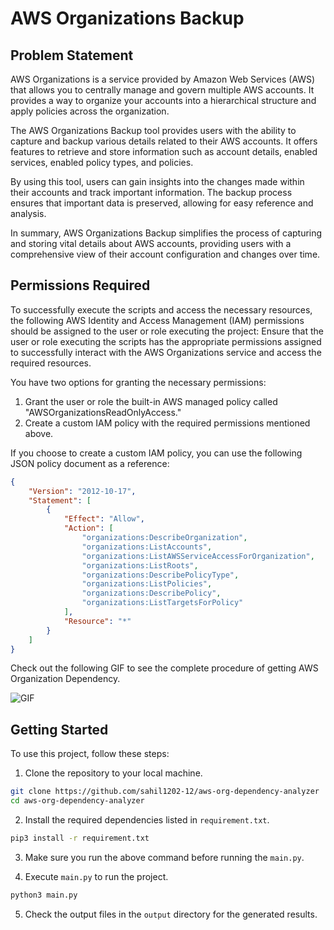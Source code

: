 # AWS Organizations Backup

## Problem Statement

AWS Organizations is a service provided by Amazon Web Services (AWS) that allows you to centrally manage and govern multiple AWS accounts. It provides a way to organize your accounts into a hierarchical structure and apply policies across the organization.

The AWS Organizations Backup tool provides users with the ability to capture and backup various details related to their AWS accounts. It offers features to retrieve and store information such as account details, enabled services, enabled policy types, and policies.

By using this tool, users can gain insights into the changes made within their accounts and track important information. The backup process ensures that important data is preserved, allowing for easy reference and analysis.

In summary, AWS Organizations Backup simplifies the process of capturing and storing vital details about AWS accounts, providing users with a comprehensive view of their account configuration and changes over time.



## Permissions Required 

To successfully execute the scripts and access the necessary resources, the following AWS Identity and Access Management (IAM) permissions should be assigned to the user or role executing the project:
Ensure that the user or role executing the scripts has the appropriate permissions assigned to successfully interact with the AWS Organizations service and access the required resources.

You have two options for granting the necessary permissions:
1. Grant the user or role the built-in AWS managed policy called "AWSOrganizationsReadOnlyAccess."
2. Create a custom IAM policy with the required permissions mentioned above.

If you choose to create a custom IAM policy, you can use the following JSON policy document as a reference:

```json
{
    "Version": "2012-10-17",
    "Statement": [
        {
            "Effect": "Allow",
            "Action": [
                "organizations:DescribeOrganization",
                "organizations:ListAccounts",
                "organizations:ListAWSServiceAccessForOrganization",
                "organizations:ListRoots",
                "organizations:DescribePolicyType",
                "organizations:ListPolicies",
                "organizations:DescribePolicy",
                "organizations:ListTargetsForPolicy"
            ],
            "Resource": "*"
        }
    ]
}
```





Check out the following GIF to see the complete procedure of getting AWS Organization Dependency. 


![GIF](https://github.com/sahil121-12/aws-organizations-backup/blob/main/all-steps.gif)



## Getting Started

To use this project, follow these steps:

1. Clone the repository to your local machine.
```bash
git clone https://github.com/sahil1202-12/aws-org-dependency-analyzer
cd aws-org-dependency-analyzer
```
2. Install the required dependencies listed in `requirement.txt`.
            
```bash
pip3 install -r requirement.txt
```
3. Make sure you run the above command before running the `main.py`.


4. Execute `main.py` to run the project.
```bash
python3 main.py
```
5. Check the output files in the `output` directory for the generated results.


